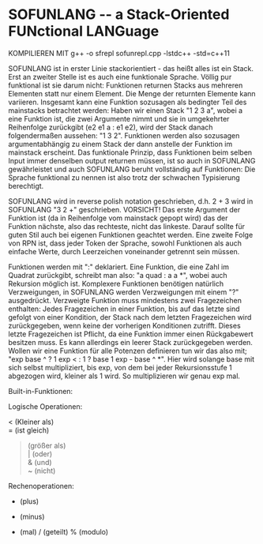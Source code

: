 # SOFUNLANG -- a Stack-Oriented FUNctional LANGuage

KOMPILIEREN MIT g++ -o sfrepl sofunrepl.cpp -lstdc++ -std=c++11

SOFUNLANG ist in erster Linie stackorientiert - das heißt alles ist ein Stack. Erst an zweiter
Stelle ist es auch eine funktionale Sprache. Völlig pur funktional ist sie darum nicht:
Funktionen returnen Stacks aus mehreren Elementen statt nur einem Element. Die Menge der 
returnten Elemente kann variieren. 
Insgesamt kann eine Funktion sozusagen als bedingter Teil des mainstacks 
betrachtet werden:
	Haben wir einen Stack 
	"1 2 3 a",
	wobei a eine Funktion ist, die zwei Argumente nimmt und sie 
	in umgekehrter Reihenfolge zurückgibt (e2 e1 a : e1 e2), wird der Stack danach folgendermaßen
	aussehen: 
	"1 3 2".
Funktionen werden also sozusagen argumentabhängig zu einem Stack der dann anstelle der Funktion
im mainstack erscheint. Das funktionale Prinzip, dass Funktionen beim selben Input immer denselben
output returnen müssen, ist so auch in SOFUNLANG gewährleistet und auch SOFUNLANG beruht
vollständig auf Funktionen: Die Sprache funktional zu nennen ist also trotz der schwachen Typisierung berechtigt.

SOFUNLANG wird in reverse polish notation geschrieben, d.h. 2 + 3 wird in SOFUNLANG "3 2 +" 
geschrieben. VORSICHT! Das erste Argument der Funktion ist (da in Reihenfolge vom mainstack gepopt wird) das der Funktion 
nächste, also das rechteste, nicht das linkeste. Darauf sollte für guten Stil auch bei eigenen Funktionen geachtet
werden.
Eine zweite Folge von RPN ist, dass jeder Token der Sprache, sowohl Funktionen als auch einfache Werte, durch Leerzeichen
voneinander getrennt sein müssen.

Funktionen werden mit ":" deklariert. Eine Funktion, die eine Zahl im Quadrat zurückgibt, schreibt
man also: 
	"a quad : a a *",
wobei auch Rekursion möglich ist.
Komplexere Funktionen benötigen natürlich Verzweigungen, in SOFUNLANG werden Verzweigungen mit einem "?"
ausgedrückt. Verzweigte Funktion muss mindestens zwei Fragezeichen enthalten: Jedes Fragezeichen in einer Funktion,
bis auf das letzte sind gefolgt von einer Kondition, der Stack nach dem letzten Fragezeichen wird zurückgegeben, wenn
keine der vorherigen Konditionen zutrifft. Dieses letzte Fragezeichen ist Pflicht, da eine Funktion immer einen 
Rückgabewert besitzen muss. Es kann allerdings ein leerer Stack zurückgegeben werden.
Wollen wir eine Funktion für alle Potenzen definieren tun wir das also mit;
	"exp base ^ ? 1 exp < : 1 ? base 1 exp - base ^ *".
Hier wird solange base mit sich selbst multipliziert, bis exp, von dem bei jeder 
Rekursionsstufe 1 abgezogen wird, kleiner als 1 wird. So multiplizieren wir genau exp mal.

Built-in-Funktionen:

Logische Operationen:		

< (Kleiner als)				  
= (ist gleich)				  
> (größer als)				  
| (oder)					      
& (und)						      
~ (nicht)

Rechenoperationen:

+ (plus)
- (minus)
* (mal)
/ (geteilt)
% (modulo)


